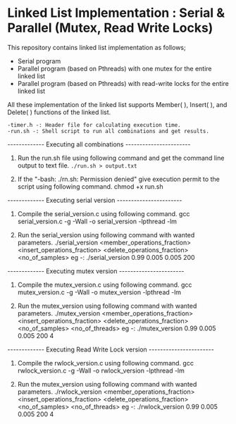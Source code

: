 # Linked List Implementation : Serial & Parallel (Mutex, Read Write Locks)

This repository contains linked list implementation as follows; 
  - Serial program
  - Parallel program (based on Pthreads) with one mutex for the entire linked list
  - Parallel program (based on Pthreads) with read-write locks for the entire linked list
  
All these implementation of the linked list supports Member( ), Insert( ), and Delete( ) functions of the linked list.

	-timer.h -: Header file for calculating execution time.
	-run.sh -: Shell script to run all combinations and get results.

------------- Executing all combinations -----------------------

1. Run the run.sh file using following command and get the command line output to text file.
	`./run.sh > output.txt`

2. If the "-bash: ./rn.sh: Permission denied" give execution permit to the script using following command.
	chmod +x run.sh

------------- Executing serial version -----------------------

1. Compile the serial_version.c using following command.
	gcc serial_version.c -g -Wall -o serial_version -lpthread -lm

2. Run the serial_version using following command with wanted parameters.
	./serial_version <member_operations_fraction> <insert_operations_fraction> <delete_operations_fraction> <no_of_samples>
	eg -: ./serial_version 0.99 0.005 0.005 200

------------- Executing mutex version -----------------------

1. Compile the mutex_version.c using following command.
	gcc mutex_version.c -g -Wall -o mutex_version -lpthread -lm

2. Run the mutex_version using following command with wanted parameters.
	./mutex_version <member_operations_fraction> <insert_operations_fraction> <delete_operations_fraction> <no_of_samples> <no_of_threads>
	eg -: ./mutex_version 0.99 0.005 0.005 200 4


------------- Executing Read Write Lock version -----------------------

1. Compile the rwlock_version.c using following command.
	gcc rwlock_version.c -g -Wall -o rwlock_version -lpthread -lm

2. Run the mutex_version using following command with wanted parameters.
	./rwlock_version <member_operations_fraction> <insert_operations_fraction> <delete_operations_fraction> <no_of_samples> <no_of_threads>
	eg -: ./rwlock_version 0.99 0.005 0.005 200 4
